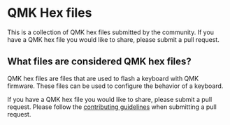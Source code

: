 # QMK Hex files

This is a collection of QMK hex files submitted by the community. If you have a QMK hex file you would like to share, please submit a pull request.

## What files are considered QMK hex files?

QMK hex files are files that are used to flash a keyboard with QMK firmware. These files can be used to configure the behavior of a keyboard.

If you have a QMK hex file you would like to share, please submit a pull request. Please follow the [contributing guidelines](../CONTRIBUTING.md) when submitting a pull request.